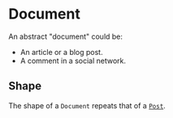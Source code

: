 # Document

An abstract "document" could be:

* An article or a blog post.
* A comment in a social network.

## Shape

The shape of a `Document` repeats that of a [`Post`](https://gitlab.com/catamphetamine/social-components/tree/master/docs/Post.md).


